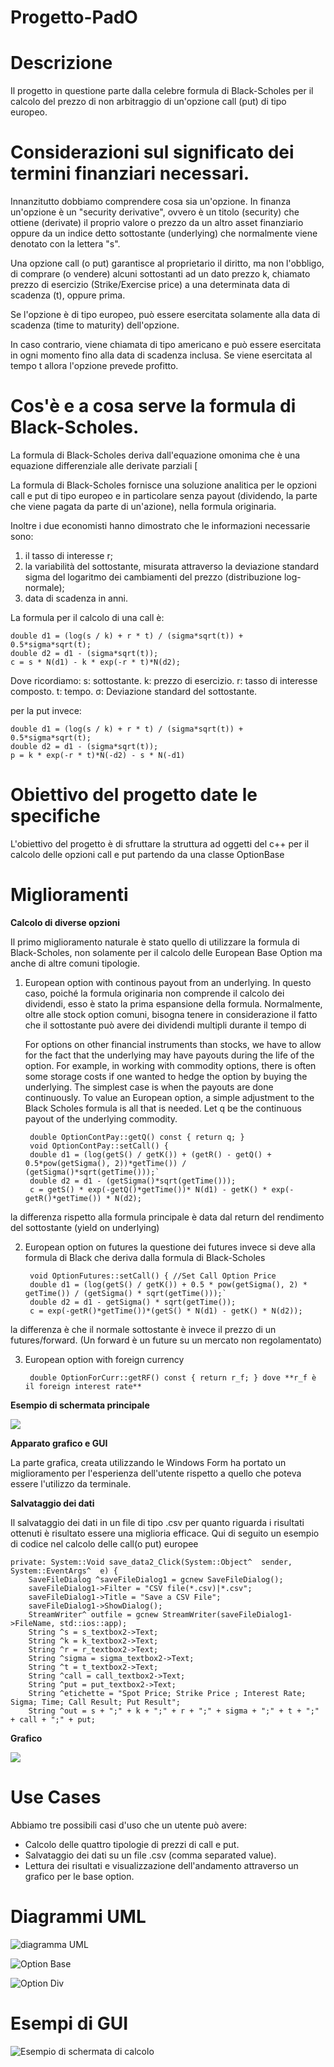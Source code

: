# Progetto-PadO


# **Descrizione**

Il progetto in questione parte dalla celebre formula di Black-Scholes per il calcolo del prezzo di non arbitraggio di un'opzione
call (put) di tipo europeo.

# Considerazioni sul significato dei termini finanziari necessari.

Innanzitutto dobbiamo comprendere cosa sia un'opzione.
In finanza un'opzione è un "security derivative", ovvero è un titolo (security) che ottiene (derivate) il proprio valore o prezzo da un altro asset finanziario oppure da un indice detto sottostante (underlying) che normalmente viene denotato con la lettera "s".

Una opzione call (o put) garantisce al proprietario il diritto, ma non l'obbligo, di comprare (o vendere) alcuni sottostanti ad un dato prezzo k, chiamato prezzo di esercizio (Strike/Exercise price) a una determinata data di scadenza (t), oppure prima. 

Se l'opzione è di tipo europeo, può essere esercitata solamente alla data di scadenza (time to maturity) dell'opzione.

In caso contrario, viene chiamata di tipo americano e può essere esercitata in ogni momento fino alla data di scadenza inclusa. Se viene esercitata al tempo t allora l'opzione prevede profitto. 

# Cos'è e a cosa serve la formula di Black-Scholes.

La formula di Black-Scholes deriva dall'equazione omonima che è una equazione differenziale alle derivate parziali 
[

La formula di Black-Scholes fornisce una soluzione analitica per le opzioni call e put di tipo europeo e in particolare senza payout (dividendo, la parte che viene pagata da parte di un'azione), nella formula originaria.

Inoltre i due economisti hanno dimostrato che le informazioni necessarie sono:
1) il tasso di interesse r;
2) la variabilità del sottostante, misurata attraverso la deviazione standard sigma del logaritmo dei cambiamenti del prezzo (distribuzione log-normale);
3) data di scadenza in anni. 


La formula per il calcolo di una call è:

	double d1 = (log(s / k) + r * t) / (sigma*sqrt(t)) + 0.5*sigma*sqrt(t);
	double d2 = d1 - (sigma*sqrt(t));
	c = s * N(d1) - k * exp(-r * t)*N(d2);
	
Dove ricordiamo:
s: sottostante.
k: prezzo di esercizio.
r: tasso di interesse composto.
t: tempo.
σ: Deviazione standard del sottostante.

per la put invece:

	double d1 = (log(s / k) + r * t) / (sigma*sqrt(t)) + 0.5*sigma*sqrt(t);
	double d2 = d1 - (sigma*sqrt(t));
	p = k * exp(-r * t)*N(-d2) - s * N(-d1)



# Obiettivo del progetto date le specifiche

L'obiettivo del progetto è di sfruttare la struttura ad oggetti del c++ per il calcolo delle opzioni call e put partendo da una classe OptionBase

# Miglioramenti

**Calcolo di diverse opzioni**

Il primo miglioramento naturale è stato quello di utilizzare la formula di Black-Scholes, non solamente per il calcolo delle European Base Option ma anche di altre comuni tipologie.

1) European option with continous payout from an underlying.
	In questo caso, poiché la formula originaria non comprende il calcolo dei dividendi, esso è stato la prima espansione della formula. Normalmente, oltre alle stock option comuni, bisogna tenere in considerazione il fatto che il sottostante può avere dei dividendi multipli durante il tempo di 
	
	For options on other financial instruments than stocks, we have to allow for the fact that the underlying
may have payouts during the life of the option. For example, in working with commodity options, there
is often some storage costs if one wanted to hedge the option by buying the underlying.
The simplest case is when the payouts are done continuously. To value an European option, a simple
adjustment to the Black Scholes formula is all that is needed. Let q be the continuous payout of the
underlying commodity.




		double OptionContPay::getQ() const { return q; } 
		void OptionContPay::setCall() {
		double d1 = (log(getS() / getK()) + (getR() - getQ() + 0.5*pow(getSigma(), 2))*getTime()) / 	(getSigma()*sqrt(getTime()));`
		double d2 = d1 - (getSigma()*sqrt(getTime()));
		c = getS() * exp(-getQ()*getTime())* N(d1) - getK() * exp(-getR()*getTime()) * N(d2);

la differenza rispetto alla formula principale è data dal return del rendimento del sottostante (yield on underlying) 
	
2) European option on futures 
	la questione dei futures invece si deve alla formula di Black che deriva dalla formula di Black-Scholes
	
		void OptionFutures::setCall() { //Set Call Option Price
		double d1 = (log(getS() / getK()) + 0.5 * pow(getSigma(), 2) * getTime()) / (getSigma() * sqrt(getTime()));`
		double d2 = d1 - getSigma() * sqrt(getTime());
		c = exp(-getR()*getTime())*(getS() * N(d1) - getK() * N(d2));
	
	
la differenza è che il normale sottostante è invece il prezzo di un futures/forward. (Un forward è un future su un mercato non regolamentato) 


3) European option with foreign currency

		double OptionForCurr::getRF() const { return r_f; } dove **r_f è il foreign interest rate**


**Esempio di schermata principale**

![](https://github.com/riccardobastiani/Progetto-PadO/blob/master/form1%20nuovo.PNG)

**Apparato grafico e GUI**

La parte grafica, creata utilizzando le Windows Form ha portato un miglioramento per l'esperienza dell'utente rispetto a quello che poteva essere l'utilizzo da terminale. 

**Salvataggio dei dati**

Il salvataggio dei dati in un file di tipo .csv per quanto riguarda i risultati ottenuti è risultato essere una miglioria efficace. 
Qui di seguito un esempio di codice nel calcolo delle call(o put) europee

	private: System::Void save_data2_Click(System::Object^  sender, System::EventArgs^  e) {
		SaveFileDialog ^saveFileDialog1 = gcnew SaveFileDialog();
		saveFileDialog1->Filter = "CSV file(*.csv)|*.csv";
		saveFileDialog1->Title = "Save a CSV File";
		saveFileDialog1->ShowDialog();
		StreamWriter^ outfile = gcnew StreamWriter(saveFileDialog1->FileName, std::ios::app);
		String ^s = s_textbox2->Text;
		String ^k = k_textbox2->Text;
		String ^r = r_textbox2->Text;
		String ^sigma = sigma_textbox2->Text;
		String ^t = t_textbox2->Text;
		String ^call = call_textbox2->Text;
		String ^put = put_textbox2->Text;
		String ^etichette = "Spot Price; Strike Price ; Interest Rate; Sigma; Time; Call Result; Put Result";
		String ^out = s + ";" + k + ";" + r + ";" + sigma + ";" + t + ";" + call + ";" + put;

**Grafico**

![](https://github.com/riccardobastiani/Progetto-PadO/blob/master/Graph1.png)


# Use Cases

Abbiamo tre possibili casi d'uso che un utente può avere:

- Calcolo delle quattro tipologie di prezzi di call e put.
- Salvataggio dei dati su un file .csv (comma separated value).
- Lettura dei risultati e visualizzazione dell'andamento attraverso un grafico per le base option. 

# Diagrammi UML

![diagramma UML](https://github.com/riccardobastiani/Progetto-PadO/blob/master/Image.png)

![Option Base](https://github.com/riccardobastiani/Progetto-PadO/blob/master/OptionBase.png)

![Option Div](https://github.com/riccardobastiani/Progetto-PadO/blob/master/OptionDiv.png)

# Esempi di GUI


![Esempio di schermata di calcolo](https://github.com/riccardobastiani/Progetto-PadO/blob/master/form2.png)





